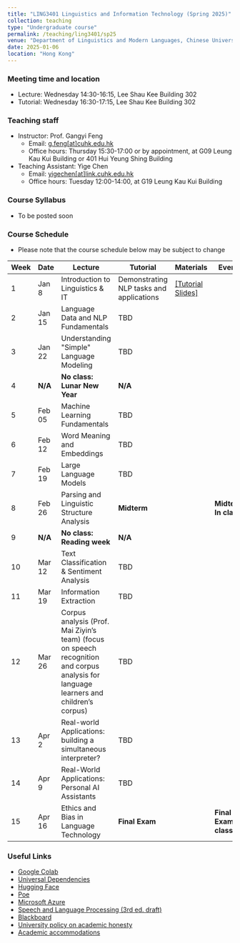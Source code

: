 ```yaml
---
title: "LING3401 Linguistics and Information Technology (Spring 2025)"
collection: teaching
type: "Undergraduate course"
permalink: /teaching/ling3401/sp25
venue: "Department of Linguistics and Modern Languages, Chinese University of Hong Kong"
date: 2025-01-06
location: "Hong Kong"
---
```


### Meeting time and location
* Lecture: Wednesday 14:30-16:15, Lee Shau Kee Building 302
* Tutorial: Wednesday 16:30-17:15, Lee Shau Kee Building 302

### Teaching staff 
* Instructor: Prof. Gangyi Feng
  * Email: [g.feng\[at\]cuhk.edu.hk](mailto:g.feng@cuhk.edu.hk) 
  * Office hours: Thursday 15:30-17:00 or by appointment, at G09 Leung Kau Kui Building or 401 Hui Yeung Shing Building 
* Teaching Assistant: Yige Chen
  * Email: [yigechen\[at\]link.cuhk.edu.hk](mailto:yigechen@link.cuhk.edu.hk) 
  * Office hours: Tuesday 12:00-14:00, at G19 Leung Kau Kui Building  

### Course Syllabus
* To be posted soon

### Course Schedule
* Please note that the course schedule below may be subject to change

| **Week** | **Date** | **Lecture** | **Tutorial** | **Materials** | **Events** |
|----------|----------|-------------|--------------|---------------|------------|
| 1 | Jan 8 | Introduction to Linguistics & IT | Demonstrating NLP tasks and applications | [\[Tutorial Slides\]](https://raw.githubusercontent.com/lukeyigechen/lukeyigechen.github.io/master/files/sp25/ling3401_sp25_w1_tut_s.pdf) |  |
| 2 | Jan 15 | Language Data and NLP Fundamentals | TBD |  |  |
| 3 | Jan 22 | Understanding "Simple" Language Modeling | TBD |  |  |
| 4 | **N/A** | **No class: Lunar New Year** | **N/A** |  |  |
| 5 | Feb 05 | Machine Learning Fundamentals | TBD |  |  |
| 6 | Feb 12 | Word Meaning and Embeddings | TBD |  |  |
| 7 | Feb 19 | Large Language Models | TBD |  |  |
| 8 | Feb 26 | Parsing and Linguistic Structure Analysis | **Midterm** |  | **Midterm: In class** |
| 9 | **N/A** | **No class: Reading week** | **N/A** |  |  |
| 10 | Mar 12 | Text Classification & Sentiment Analysis | TBD |  |  |
| 11 | Mar 19 | Information Extraction | TBD |  |  |
| 12 | Mar 26 | Corpus analysis (Prof. Mai Ziyin’s team) (focus on speech recognition and corpus analysis for language learners and children’s corpus) | TBD |  |  |
| 13 | Apr 2 | Real-world Applications: building a simultaneous interpreter? | TBD |  |  |
| 14 | Apr 9 | Real-World Applications: Personal AI Assistants | TBD |  |  |
| 15 | Apr 16 | Ethics and Bias in Language Technology | **Final Exam** |  | **Final Exam: In class** |

### Useful Links
* [Google Colab](https://colab.research.google.com/)
* [Universal Dependencies](https://universaldependencies.org/)
* [Hugging Face](https://huggingface.co/)
* [Poe](https://poe.com/)
* [Microsoft Azure](https://azure.microsoft.com/)
* [Speech and Language Processing (3rd ed. draft)](https://web.stanford.edu/~jurafsky/slp3/)
* [Blackboard](https://blackboard.cuhk.edu.hk/)
* [University policy on academic honesty](https://www.cuhk.edu.hk/policy/academichonesty/)
* [Academic accommodations](https://www2.osa.cuhk.edu.hk/sens/en-GB/)
